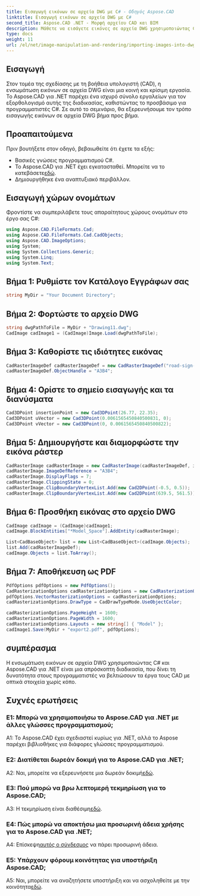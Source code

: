 ```yaml
---
title: Εισαγωγή εικόνων σε αρχεία DWG με C# - Οδηγός Aspose.CAD
linktitle: Εισαγωγή εικόνων σε αρχεία DWG με C#
second_title: Aspose.CAD .NET - Μορφή αρχείου CAD και BIM
description: Μάθετε να εισάγετε εικόνες σε αρχεία DWG χρησιμοποιώντας C# με το Aspose.CAD για .NET. Ακολουθήστε τον βήμα προς βήμα οδηγό μας για απρόσκοπτη ενσωμάτωση.
type: docs
weight: 11
url: /el/net/image-manipulation-and-rendering/importing-images-into-dwg/
---
```

## Εισαγωγή

Στον τομέα της σχεδίασης με τη βοήθεια υπολογιστή (CAD), η ενσωμάτωση εικόνων σε αρχεία DWG είναι μια κοινή και κρίσιμη εργασία. Το Aspose.CAD για .NET παρέχει ένα ισχυρό σύνολο εργαλείων για τον εξορθολογισμό αυτής της διαδικασίας, καθιστώντας το προσβάσιμο για προγραμματιστές C#. Σε αυτό το σεμινάριο, θα εξερευνήσουμε τον τρόπο εισαγωγής εικόνων σε αρχεία DWG βήμα προς βήμα.

## Προαπαιτούμενα

Πριν βουτήξετε στον οδηγό, βεβαιωθείτε ότι έχετε τα εξής:

- Βασικές γνώσεις προγραμματισμού C#.
-  Το Aspose.CAD για .NET έχει εγκατασταθεί. Μπορείτε να το κατεβάσετε[εδώ](https://releases.aspose.com/cad/net/).
- Δημιουργήθηκε ένα αναπτυξιακό περιβάλλον.

## Εισαγωγή χώρων ονομάτων

Φροντίστε να συμπεριλάβετε τους απαραίτητους χώρους ονομάτων στο έργο σας C#:

```csharp
using Aspose.CAD.FileFormats.Cad;
using Aspose.CAD.FileFormats.Cad.CadObjects;
using Aspose.CAD.ImageOptions;
using System;
using System.Collections.Generic;
using System.Linq;
using System.Text;
```

## Βήμα 1: Ρυθμίστε τον Κατάλογο Εγγράφων σας

```csharp
string MyDir = "Your Document Directory";
```

## Βήμα 2: Φορτώστε το αρχείο DWG

```csharp
string dwgPathToFile = MyDir + "Drawing11.dwg";
CadImage cadImage1 = (CadImage)Image.Load(dwgPathToFile);
```

## Βήμα 3: Καθορίστε τις ιδιότητες εικόνας

```csharp
CadRasterImageDef cadRasterImageDef = new CadRasterImageDef("road-sign-custom.png", 640, 562);
cadRasterImageDef.ObjectHandle = "A3B4";
```

## Βήμα 4: Ορίστε το σημείο εισαγωγής και τα διανύσματα

```csharp
Cad3DPoint insertionPoint = new Cad3DPoint(26.77, 22.35);
Cad3DPoint uVector = new Cad3DPoint(0.0061565450840500831, 0);
Cad3DPoint vVector = new Cad3DPoint(0, 0.0061565450840500822);
```

## Βήμα 5: Δημιουργήστε και διαμορφώστε την εικόνα ράστερ

```csharp
CadRasterImage cadRasterImage = new CadRasterImage(cadRasterImageDef, insertionPoint, uVector, vVector);
cadRasterImage.ImageDefReference = "A3B4";
cadRasterImage.DisplayFlags = 7;
cadRasterImage.ClippingState = 0;
cadRasterImage.ClipBoundaryVertexList.Add(new Cad2DPoint(-0.5, 0.5));
cadRasterImage.ClipBoundaryVertexList.Add(new Cad2DPoint(639.5, 561.5));
```

## Βήμα 6: Προσθήκη εικόνας στο αρχείο DWG

```csharp
CadImage cadImage = (CadImage)cadImage1;
cadImage.BlockEntities["*Model_Space"].AddEntity(cadRasterImage);

List<CadBaseObject> list = new List<CadBaseObject>(cadImage.Objects);
list.Add(cadRasterImageDef);
cadImage.Objects = list.ToArray();
```

## Βήμα 7: Αποθήκευση ως PDF

```csharp
PdfOptions pdfOptions = new PdfOptions();
CadRasterizationOptions cadRasterizationOptions = new CadRasterizationOptions();
pdfOptions.VectorRasterizationOptions = cadRasterizationOptions;
cadRasterizationOptions.DrawType = CadDrawTypeMode.UseObjectColor;

cadRasterizationOptions.PageHeight = 1600;
cadRasterizationOptions.PageWidth = 1600;
cadRasterizationOptions.Layouts = new string[] { "Model" };
cadImage1.Save(MyDir + "export2.pdf", pdfOptions);
```

## συμπέρασμα

Η ενσωμάτωση εικόνων σε αρχεία DWG χρησιμοποιώντας C# και Aspose.CAD για .NET είναι μια απρόσκοπτη διαδικασία, που δίνει τη δυνατότητα στους προγραμματιστές να βελτιώσουν τα έργα τους CAD με οπτικά στοιχεία χωρίς κόπο.

## Συχνές ερωτήσεις

### Ε1: Μπορώ να χρησιμοποιήσω το Aspose.CAD για .NET με άλλες γλώσσες προγραμματισμού;

A1: Το Aspose.CAD έχει σχεδιαστεί κυρίως για .NET, αλλά το Aspose παρέχει βιβλιοθήκες για διάφορες γλώσσες προγραμματισμού.

### Ε2: Διατίθεται δωρεάν δοκιμή για το Aspose.CAD για .NET;

 A2: Ναι, μπορείτε να εξερευνήσετε μια δωρεάν δοκιμή[εδώ](https://releases.aspose.com/).

### Ε3: Πού μπορώ να βρω λεπτομερή τεκμηρίωση για το Aspose.CAD;

 A3: Η τεκμηρίωση είναι διαθέσιμη[εδώ](https://reference.aspose.com/cad/net/).

### Ε4: Πώς μπορώ να αποκτήσω μια προσωρινή άδεια χρήσης για το Aspose.CAD για .NET;

 Α4: Επίσκεψη[αυτός ο σύνδεσμος](https://purchase.aspose.com/temporary-license/) να πάρει προσωρινή άδεια.

### Ε5: Υπάρχουν φόρουμ κοινότητας για υποστήριξη Aspose.CAD;

 A5: Ναι, μπορείτε να αναζητήσετε υποστήριξη και να ασχοληθείτε με την κοινότητα[εδώ](https://forum.aspose.com/c/cad/19).